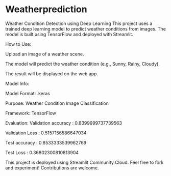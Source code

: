 # Weatherprediction
Weather Condition Detection using Deep Learning
This project uses a trained deep learning model to predict weather conditions from images. The model is built using TensorFlow and deployed with Streamlit.

How to Use:

Upload an image of a weather scene.

The model will predict the weather condition (e.g., Sunny, Rainy, Cloudy).

The result will be displayed on the web app.


Model Info:

Model Format: .keras 

Purpose: Weather Condition Image Classification

Framework: TensorFlow

Evaluation: 
Validation accuracy : 0.8399999737739563

Validation Loss : 0.5157156586647034

Test accuracy :  0.8533333539962769

Test Loss : 0.36802300810813904


This project is deployed using Streamlit Community Cloud.
Feel free to fork and experiment! Contributions are welcome.
